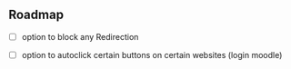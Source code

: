 ## Roadmap

- [ ] option to block any Redirection

- [ ] option to autoclick certain buttons on certain websites (login moodle)
